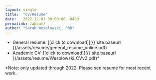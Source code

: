 ```yaml
---
layout: single
title:  "CV/Resume"
date:   2022-12-01 00:00:00 -0400
permalink: /about/
author: "Sarah Wesolowski, PhD"
---
```


* General resume: [[click to download]]({{ site.baseurl }}/assets/resume/general_resume_online.pdf)
* Academic CV: [[click to download]]({{ site.baseurl }}/assets/resume/Wesolowski_CVv2.pdf)*

*Note: only updated through 2022. Please see resume for most recent work.
